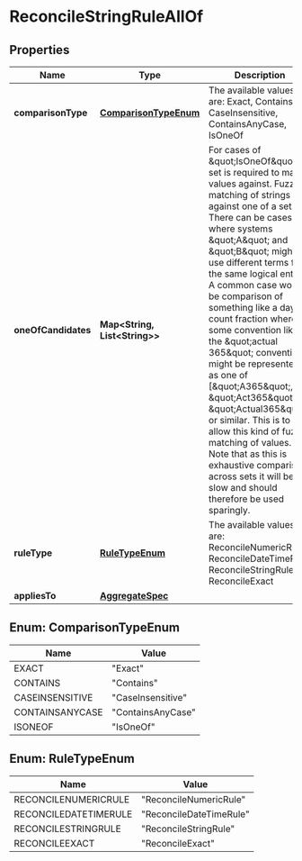 

# ReconcileStringRuleAllOf


## Properties

Name | Type | Description | Notes
------------ | ------------- | ------------- | -------------
**comparisonType** | [**ComparisonTypeEnum**](#ComparisonTypeEnum) | The available values are: Exact, Contains, CaseInsensitive, ContainsAnyCase, IsOneOf | 
**oneOfCandidates** | **Map&lt;String, List&lt;String&gt;&gt;** | For cases of \&quot;IsOneOf\&quot; a set is required to match values against.  Fuzzy matching of strings against one of a set. There can be cases where systems \&quot;A\&quot; and \&quot;B\&quot; might use different terms for the same logical entity. A common case would be  comparison of something like a day count fraction where some convention like the \&quot;actual 365\&quot; convention might be represented as one of [\&quot;A365\&quot;, \&quot;Act365\&quot;, \&quot;Actual365\&quot;] or similar.  This is to allow this kind of fuzzy matching of values. Note that as this is exhaustive comparison across sets it will be slow and should therefore be used sparingly. |  [optional]
**ruleType** | [**RuleTypeEnum**](#RuleTypeEnum) | The available values are: ReconcileNumericRule, ReconcileDateTimeRule, ReconcileStringRule, ReconcileExact | 
**appliesTo** | [**AggregateSpec**](AggregateSpec.md) |  | 



## Enum: ComparisonTypeEnum

Name | Value
---- | -----
EXACT | &quot;Exact&quot;
CONTAINS | &quot;Contains&quot;
CASEINSENSITIVE | &quot;CaseInsensitive&quot;
CONTAINSANYCASE | &quot;ContainsAnyCase&quot;
ISONEOF | &quot;IsOneOf&quot;



## Enum: RuleTypeEnum

Name | Value
---- | -----
RECONCILENUMERICRULE | &quot;ReconcileNumericRule&quot;
RECONCILEDATETIMERULE | &quot;ReconcileDateTimeRule&quot;
RECONCILESTRINGRULE | &quot;ReconcileStringRule&quot;
RECONCILEEXACT | &quot;ReconcileExact&quot;



